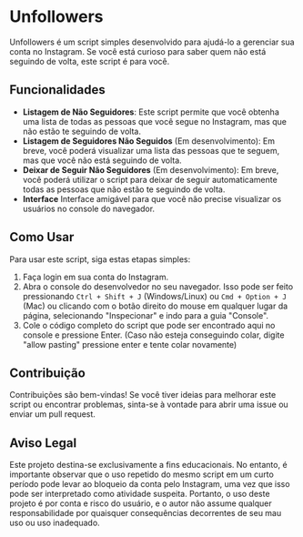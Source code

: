 # Unfollowers

Unfollowers é um script simples desenvolvido para ajudá-lo a gerenciar sua conta no Instagram. Se você está curioso para saber quem não está seguindo de volta, este script é para você.

## Funcionalidades

- **Listagem de Não Seguidores**: Este script permite que você obtenha uma lista de todas as pessoas que você segue no Instagram, mas que não estão te seguindo de volta.
- **Listagem de Seguidores Não Seguidos** (Em desenvolvimento): Em breve, você poderá visualizar uma lista das pessoas que te seguem, mas que você não está seguindo de volta.
- **Deixar de Seguir Não Seguidores** (Em desenvolvimento): Em breve, você poderá utilizar o script para deixar de seguir automaticamente todas as pessoas que não estão te seguindo de volta.
- **Interface** Interface amigável para que você não precise visualizar os usuários no console do navegador.

## Como Usar

Para usar este script, siga estas etapas simples:

1. Faça login em sua conta do Instagram.
2. Abra o console do desenvolvedor no seu navegador. Isso pode ser feito pressionando `Ctrl + Shift + J` (Windows/Linux) ou `Cmd + Option + J` (Mac) ou clicando com o botão direito do mouse em qualquer lugar da página, selecionando "Inspecionar" e indo para a guia "Console".
3. Cole o código completo do script que pode ser encontrado aqui no console e pressione Enter. (Caso não esteja conseguindo colar, digite "allow pasting" pressione enter e tente colar novamente)

## Contribuição

Contribuições são bem-vindas! Se você tiver ideias para melhorar este script ou encontrar problemas, sinta-se à vontade para abrir uma issue ou enviar um pull request.

## Aviso Legal

Este projeto destina-se exclusivamente a fins educacionais. No entanto, é importante observar que o uso repetido do mesmo script em um curto período pode levar ao bloqueio da conta pelo Instagram, uma vez que isso pode ser interpretado como atividade suspeita. Portanto, o uso deste projeto é por conta e risco do usuário, e o autor não assume qualquer responsabilidade por quaisquer consequências decorrentes de seu mau uso ou uso inadequado.
